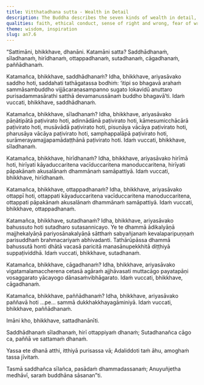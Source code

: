```yaml
---
title: Vitthatadhana sutta - Wealth in Detail
description: The Buddha describes the seven kinds of wealth in detail, of 1) faith, 2) virtue, 3) conscience, 4) fear of wrongdoing, 5) learning, 6) generosity, and 7) wisdom. One who possesses these is not truly poor, and their life is not lived in vain.
qualities: faith, ethical conduct, sense of right and wrong, fear of wrongdoing, learning, giving, wisdom
theme: wisdom, inspiration
slug: an7.6
---
```


“Sattimāni, bhikkhave, dhanāni. Katamāni satta? Saddhādhanaṁ, sīladhanaṁ, hirīdhanaṁ, ottappadhanaṁ, sutadhanaṁ, cāgadhanaṁ, paññādhanaṁ.

Katamañca, bhikkhave, saddhādhanaṁ? Idha, bhikkhave, ariyasāvako saddho hoti, saddahati tathāgatassa bodhiṁ: ‘itipi so bhagavā arahaṁ sammāsambuddho vijjācaraṇasampanno sugato lokavidū anuttaro purisadammasārathi satthā devamanussānaṁ buddho bhagavā’ti. Idaṁ vuccati, bhikkhave, saddhādhanaṁ.

Katamañca, bhikkhave, sīladhanaṁ? Idha, bhikkhave, ariyasāvako pāṇātipātā paṭivirato hoti, adinnādānā paṭivirato hoti, kāmesumicchācārā paṭivirato hoti, musāvādā paṭivirato hoti, pisuṇāya vācāya paṭivirato hoti, pharusāya vācāya paṭivirato hoti, samphappalāpā paṭivirato hoti, surāmerayamajjapamādaṭṭhānā paṭivirato hoti. Idaṁ vuccati, bhikkhave, sīladhanaṁ.

Katamañca, bhikkhave, hirīdhanaṁ? Idha, bhikkhave, ariyasāvako hirīmā hoti, hirīyati kāyaduccaritena vacīduccaritena manoduccaritena, hirīyati pāpakānaṁ akusalānaṁ dhammānaṁ samāpattiyā. Idaṁ vuccati, bhikkhave, hirīdhanaṁ.

Katamañca, bhikkhave, ottappadhanaṁ? Idha, bhikkhave, ariyasāvako ottappī hoti, ottappati kāyaduccaritena vacīduccaritena manoduccaritena, ottappati pāpakānaṁ akusalānaṁ dhammānaṁ samāpattiyā. Idaṁ vuccati, bhikkhave, ottappadhanaṁ.

Katamañca, bhikkhave, sutadhanaṁ? Idha, bhikkhave, ariyasāvako bahussuto hoti sutadharo sutasannicayo. Ye te dhammā ādikalyāṇā majjhekalyāṇā pariyosānakalyāṇā sātthaṁ sabyañjanaṁ kevalaparipuṇṇaṁ parisuddhaṁ brahmacariyaṁ abhivadanti. Tathārūpāssa dhammā bahussutā honti dhātā vacasā paricitā manasānupekkhitā diṭṭhiyā suppaṭividdhā. Idaṁ vuccati, bhikkhave, sutadhanaṁ.

Katamañca, bhikkhave, cāgadhanaṁ? Idha, bhikkhave, ariyasāvako vigatamalamaccherena cetasā agāraṁ ajjhāvasati muttacāgo payatapāṇi vosaggarato yācayogo dānasaṁvibhāgarato. Idaṁ vuccati, bhikkhave, cāgadhanaṁ.

Katamañca, bhikkhave, paññādhanaṁ? Idha, bhikkhave, ariyasāvako paññavā hoti …pe… sammā dukkhakkhayagāminiyā. Idaṁ vuccati, bhikkhave, paññādhanaṁ.

Imāni kho, bhikkhave, sattadhanānīti.

Saddhādhanaṁ sīladhanaṁ,
hirī ottappiyaṁ dhanaṁ;
Sutadhanañca cāgo ca,
paññā ve sattamaṁ dhanaṁ.

Yassa ete dhanā atthi,
itthiyā purisassa vā;
Adaliddoti taṁ āhu,
amoghaṁ tassa jīvitaṁ.

Tasmā saddhañca sīlañca,
pasādaṁ dhammadassanaṁ;
Anuyuñjetha medhāvī,
saraṁ buddhāna sāsanan”ti.